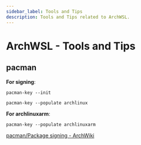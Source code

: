 ```yaml
---
sidebar_label: Tools and Tips
description: Tools and Tips related to ArchWSL.
---
```


# ArchWSL - Tools and Tips

## pacman

**For signing**:

```
pacman-key --init
```
```
pacman-key --populate archlinux
```

**For archlinuxarm**:

```
pacman-key --populate archlinuxarm
```

[pacman/Package signing - ArchWiki](https://wiki.archlinux.org/title/Pacman/Package_signing)